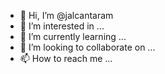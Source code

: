 - 👋 Hi, I’m @jalcantaram
- 👀 I’m interested in ...
- 🌱 I’m currently learning ...
- 💞️ I’m looking to collaborate on ...
- 📫 How to reach me ...

<!---
jalcantaram/jalcantaram is a ✨ special ✨ repository because its `README.md` (this file) appears on your GitHub profile.
You can click the Preview link to take a look at your changes.
--->
